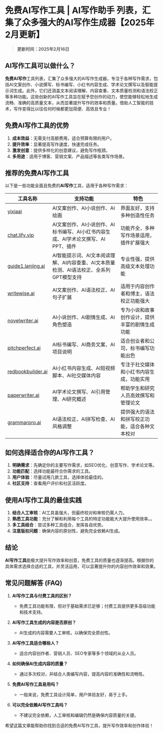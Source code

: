 # 免费AI写作工具 | AI写作助手 列表，汇集了众多强大的AI写作生成器【2025年2月更新】
> **更新时间：2025年2月16日**

## AI写作工具可以做什么？
**免费AI写作**工具列表，汇集了众多强大的AI写作生成器，专注于各种写作需求，包括AI文案创作、小说撰写、标书编写、小红书内容生成、学术论文撰写以及智能提示词生成。此外，它们还涵盖文本阅读理解、内容查重、文本质量检测和语法校正等多种功能。这些创新的AI写作工具旨在赋予您创作的动力，使您能够轻松地生成流畅、准确的高质量文本，从而显著提升写作的效率和质量。借助人工智能的技术，写作变得比以往任何时候都更加简便、高效且专业！

## 免费AI写作工具的优势

1. **成本效益**：无需支付高额费用，适合预算有限的用户。
2. **提升效率**：显著提高写作速度，快速完成任务。
3. **激发创意**：提供多样化的创意建议，避免写作瓶颈。
4. **多用途**：适用于博客、营销文案、产品描述等各类写作场景。

## 推荐的免费AI写作工具

以下是一些功能全面且免费的**AI写作**工具，适用于各种写作需求：

| 工具名称 | 支持功能 | 特色 |
|----------|----------|------|
| [yixiaai](https://www.yixiaai.com) | AI文案创作、AI小说创作、AI绘画 | 界面友好，支持多种创造性任务 |
| [chat.lify.vip](https://chat.lify.vip) | AI文案创作、AI小说创作、AI标书编写、AI小红书内容生成、AI学术论文撰写、AI PPT、插件 | 功能齐全，多种写作场景适用，插件扩展强大 |
| [guide1.lanjing.ai](https://guide1.lanjing.ai) | AI智能提示词、AI文本阅读理解、AI内容查重、AI文本质量检测、AI语法校正、全系列GPT模型支持 | 专业性强，提供高级文本处理功能 |
| [writewise.ai](https://www.writewise.ai) | AI文案创作、AI语法校正、AI句子扩展 | 适用于内容创作者和博主，语法校正功能强大 |
| [novelwriter.ai](https://www.novelwriter.ai) | AI小说创作、AI剧情生成、AI角色塑造 | 专为小说和故事创作设计，提供丰富的剧情生成功能 |
| [pitchperfect.ai](https://www.pitchperfect.ai) | AI标书编写、AI商务文案、AI项目说明 | 适合创业者和公司，标书编写功能出色 |
| [redbookbuilder.ai](https://www.redbookbuilder.ai) | AI小红书内容生成、AI短视频脚本、AI社交媒体内容 | 专注于社交媒体和小红书内容生成，功能实用 |
| [paperwriter.ai](https://www.paperwriter.ai) | AI学术论文撰写、AI引用管理、AI研究概述 | 帮助学生和研究人员高效撰写和管理论文 |
| [grammarpro.ai](https://www.grammarpro.ai) | AI语法校正、AI拼写检查、AI风格调整 | 提供强大的语法和拼写校正功能，适合各种文本校对 |


## 如何选择适合你的**AI写作**工具？

1. **明确需求**：先确定你的主要写作需求，如SEO优化、创意写作、学术论文等。
2. **功能匹配**：选择功能最符合你需求的工具。
3. **用户体验**：尽量试用几款工具，选择体验最佳的。
4. **社区支持**：查看用户评价和社区活跃度。

## 使用**AI写作**工具的最佳实践

1. **结合人工审核**：AI工具虽强大，但最终校对和审核仍需人力。
2. **熟悉工具功能**：充分了解和利用每个工具的特定功能能大大提升使用效率。。
3. **多工具结合**：尝试多种工具组合，发挥各自优势。
4. **注意版权问题**：确保内容的原创性，避免完全依赖AI生成。

## 结论

**AI写作工具**能极大提升写作效率和创意，免费工具的质量也逐渐提高。根据你的具体需求选择合适的工具，并灵活运用，可以显著提升你的内容创作效率和效果。

## 常见问题解答 (FAQ)

1. **AI写作工具与付费工具的区别？**
   - 免费工具功能有限，但对于基础需求已足够；付费工具提供更多高级功能和技术支持。

2. **AI写作工具生成的内容是否原创？**
   - AI生成的内容需要人工审核，以确保完全原创性。

3. **AI写作工具适合哪些人？**
   - 适合内容创作者、营销人员、SEO专家等多个领域的从业人员。

4. **如何确保AI生成内容的质量？**
   - 通过多次校对，并结合人类编写内容，提高内容的准确性和流畅性。

5. **免费AI写作工具易用吗？**
   - 一般来说，免费工具设计简单，用户体验友好，易于上手。

6. **可以完全依赖AI写作工具吗？**
   - 不建议完全依赖，人工审核和编辑仍然是确保内容质量的关键。

希望这篇文章能帮助你找到合适的免费AI写作工具，提升写作效率和创作体验！
